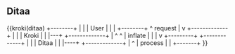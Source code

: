 
## Ditaa

{{kroki(ditaa)
      +--------+
      |        |
      |  User  |
      |        |
      +--------+
          ^
  request |
          v
  +-------------+
  |             |
  |    Kroki    |
  |             |---+
  +-------------+   |
       ^  ^         | inflate
       |  |         |
       v  +---------+
  +-------------+
  |             |
  |    Ditaa    |
  |             |----+
  +-------------+    |
             ^       | process
             |       |
             +-------+
}}
